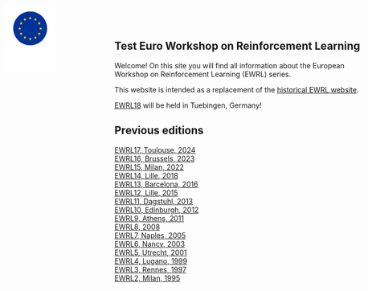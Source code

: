 ## Test Euro Workshop on Reinforcement Learning

<div style="position: fixed; top: 10px; left: 10px;">
    <img src="raf,750x1000,075,t,FFFFFF-97ab1c12de.jpg" alt="EWRL Logo" style="width: 100px; height: auto;">
</div>
Welcome! On this site you will find all information about the European Workshop on Reinforcement Learning (EWRL) series.

This website is intended as a replacement of the [historical EWRL website](https://ewrl.wordpress.com/).

[EWRL18](https://euro-workshop-on-reinforcement-learning.github.io/ewrl18) will be held in Tuebingen, Germany!  

## Previous editions
[EWRL17, Toulouse, 2024](https://euro-workshop-on-reinforcement-learning.github.io/ewrl17)<br>
[EWRL16, Brussels, 2023](https://ewrl.wordpress.com/past-ewrl/ewrl16-2023/)<br>
[EWRL15, Milan, 2022](https://ewrl.wordpress.com/past-ewrl/ewrl15-2022/)<br>
[EWRL14, Lille, 2018](https://ewrl.wordpress.com/past-ewrl/ewrl14-2018/)<br>
[EWRL13, Barcelona, 2016](https://ewrl.wordpress.com/past-ewrl/ewrl13-2016/)<br>
[EWRL12, Lille, 2015](https://ewrl.wordpress.com/past-ewrl/ewrl12-2015/)<br>
[EWRL11, Dagstuhl, 2013](https://ewrl.wordpress.com/past-ewrl/ewrl11-2013/)<br>
[EWRL10, Edinburgh, 2012](https://ewrl.wordpress.com/past-ewrl/ewrl10-2012/)<br>
[EWRL9, Athens, 2011](https://ewrl.wordpress.com/past-ewrl/ewrl9-2011/)<br>
[EWRL8, 2008](https://ewrl.wordpress.com/past-ewrl/ewrl8-2008/)<br>
[EWRL7, Naples, 2005](https://ewrl.wordpress.com/past-ewrl/ewrl7-2005/)<br>
[EWRL6, Nancy, 2003](https://ewrl.wordpress.com/past-ewrl/ewrl6-2003/)<br>
[EWRL5, Utrecht, 2001](https://ewrl.wordpress.com/past-ewrl/ewrl5-2001/)<br>
[EWRL4, Lugano, 1999](https://ewrl.wordpress.com/past-ewrl/ewrl4-1999/)<br>
[EWRL3, Rennes, 1997](https://ewrl.wordpress.com/past-ewrl/ewrl3-1997/)<br>
[EWRL2, Milan, 1995](https://ewrl.wordpress.com/past-ewrl/ewrl2-1995/)
